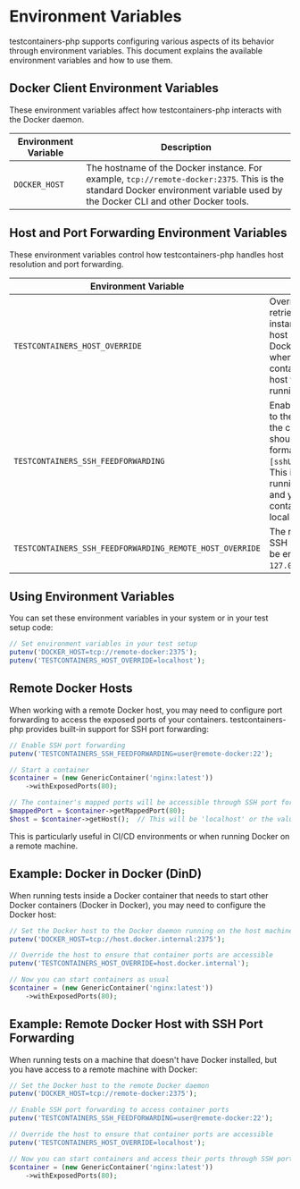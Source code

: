 # Environment Variables

testcontainers-php supports configuring various aspects of its behavior through environment variables. This document explains the available environment variables and how to use them.

## Docker Client Environment Variables

These environment variables affect how testcontainers-php interacts with the Docker daemon.

| Environment Variable | Description |
|----------------------|-------------|
| `DOCKER_HOST` | The hostname of the Docker instance. For example, `tcp://remote-docker:2375`. This is the standard Docker environment variable used by the Docker CLI and other Docker tools. |

## Host and Port Forwarding Environment Variables

These environment variables control how testcontainers-php handles host resolution and port forwarding.

| Environment Variable | Description |
|----------------------|-------------|
| `TESTCONTAINERS_HOST_OVERRIDE` | Override the hostname retrieved from the container instance with the specified host regardless of the Docker's host. This is useful when you need to access containers from a different host than where Docker is running. |
| `TESTCONTAINERS_SSH_FEEDFORWARDING` | Enable SSH port forwarding to the remote host that starts the container. The value should be a string in the format `[sshUser@]sshHost[:sshPort]`. This is useful when Docker is running on a remote machine and you need to access the container's ports from your local machine. |
| `TESTCONTAINERS_SSH_FEEDFORWARDING_REMOTE_HOST_OVERRIDE` | The remote host to which the SSH port forwarding should be enabled. If not specified, `127.0.0.1` is used. |

## Using Environment Variables

You can set these environment variables in your system or in your test setup code:

```php
// Set environment variables in your test setup
putenv('DOCKER_HOST=tcp://remote-docker:2375');
putenv('TESTCONTAINERS_HOST_OVERRIDE=localhost');
```

## Remote Docker Hosts

When working with a remote Docker host, you may need to configure port forwarding to access the exposed ports of your containers. testcontainers-php provides built-in support for SSH port forwarding:

```php
// Enable SSH port forwarding
putenv('TESTCONTAINERS_SSH_FEEDFORWARDING=user@remote-docker:22');

// Start a container
$container = (new GenericContainer('nginx:latest'))
    ->withExposedPorts(80);

// The container's mapped ports will be accessible through SSH port forwarding
$mappedPort = $container->getMappedPort(80);
$host = $container->getHost();  // This will be 'localhost' or the value of TESTCONTAINERS_HOST_OVERRIDE
```

This is particularly useful in CI/CD environments or when running Docker on a remote machine.

## Example: Docker in Docker (DinD)

When running tests inside a Docker container that needs to start other Docker containers (Docker in Docker), you may need to configure the Docker host:

```php
// Set the Docker host to the Docker daemon running on the host machine
putenv('DOCKER_HOST=tcp://host.docker.internal:2375');

// Override the host to ensure that container ports are accessible
putenv('TESTCONTAINERS_HOST_OVERRIDE=host.docker.internal');

// Now you can start containers as usual
$container = (new GenericContainer('nginx:latest'))
    ->withExposedPorts(80);
```

## Example: Remote Docker Host with SSH Port Forwarding

When running tests on a machine that doesn't have Docker installed, but you have access to a remote machine with Docker:

```php
// Set the Docker host to the remote Docker daemon
putenv('DOCKER_HOST=tcp://remote-docker:2375');

// Enable SSH port forwarding to access container ports
putenv('TESTCONTAINERS_SSH_FEEDFORWARDING=user@remote-docker:22');

// Override the host to ensure that container ports are accessible
putenv('TESTCONTAINERS_HOST_OVERRIDE=localhost');

// Now you can start containers and access their ports through SSH port forwarding
$container = (new GenericContainer('nginx:latest'))
    ->withExposedPorts(80);
